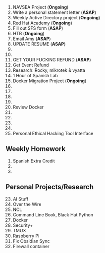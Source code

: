
1.  NAVSEA Project (**Ongoing**)
2.  Write a personal statement letter (**ASAP**)
3.  Weekly Active Directory project (**Ongoing**)
4.  Red Hat Academy (**Ongoing**)
5.  Fill out SFS form (**ASAP**)
6.  HTB (**Ongoing**)
7.  Email Amy (**ASAP**)
8.  UPDATE RESUME (**ASAP**)
9. 
10. 
11. GET YOUR FUCKING REFUND (**ASAP**)
12. Get Event Refund 
13. Research: Rocky, mikrotek & vyatta
14. 1 Hour of Spanish Lab 
15. Docker Migration Project (**Ongoing**)
16. 
17. 
18. 
19. 
20. Review Docker
21. 
22. 
23. 
24. 
25.  Personal Ethical Hacking Tool Interface 

## Weekly Homework
1. Spanish  Extra Credit
2. 
3. 

## Personal Projects/Research
23.  AI Stuff
24. Over the Wire
25. NCL
26. Command Line Book, Black Hat Python
27. Docker
28. Security+ 
29. TMUX
30. Raspberry Pi
31. Fix Obsidian Sync
32. Firewall container
